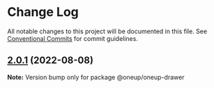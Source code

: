 # Change Log

All notable changes to this project will be documented in this file.
See [Conventional Commits](https://conventionalcommits.org) for commit guidelines.

## [2.0.1](https://github.com/leonplata/oneup-ui/compare/@oneup/oneup-drawer@2.0.0...@oneup/oneup-drawer@2.0.1) (2022-08-08)

**Note:** Version bump only for package @oneup/oneup-drawer
